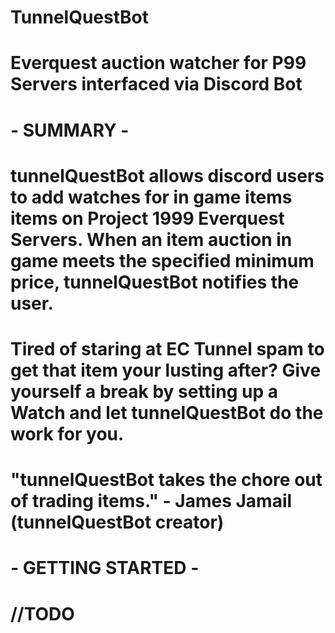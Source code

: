 # TunnelQuestBot
# 
# Everquest auction watcher for P99 Servers interfaced via Discord Bot
# 
# - SUMMARY -
# 
# tunnelQuestBot allows discord users to add watches for in game items items on Project 1999 Everquest Servers.  When an item auction in game meets the specified minimum price, tunnelQuestBot notifies the user.
# 
# 
# 
# Tired of staring at EC Tunnel spam to get that item your lusting after?  Give yourself a break by setting up a Watch and let tunnelQuestBot do the work for you.
# 
# 
# 
# "tunnelQuestBot takes the chore out of trading items." - James Jamail (tunnelQuestBot creator)
# 
# - GETTING STARTED -
# 
# //TODO
# 
